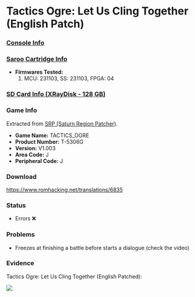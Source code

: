 # Tactics Ogre: Let Us Cling Together (English Patch)

### [Console Info](../../../../../Info/Consoles/VA13/README.md)

### [Saroo Cartridge Info](../../../../../Info/Cartridges/RetroGameParadiseStore/1.32F/README.md)

- <b>Firmwares Tested:</b>
  1. MCU: 231103, SS: 231103, FPGA: 04

### [SD Card Info (XRayDisk - 128 GB)](../../../../../Info/SdCards/XRayDisk/128GB/fat32/README.md)

### Game Info

Extracted from [SRP (Saturn Region Patcher)](https://segaxtreme.net/resources/saturn-region-patcher.81/download).

- <b>Game Name:</b> TACTICS_OGRE
- <b>Product Number:</b> T-5306G
- <b>Version:</b> V1.003
- <b>Area Code:</b> J
- <b>Peripheral Code:</b> J

### Download

https://www.romhacking.net/translations/6835

### Status

- Errors :x:

### Problems

- Freezes at finishing a battle before starts a dialogue (check the video)

### Evidence

Tactics Ogre: Let Us Cling Together (English Patched):

[![](https://img.youtube.com/vi/J6cbdjW_HtM/0.jpg)](https://www.youtube.com/watch?v=J6cbdjW_HtM)
